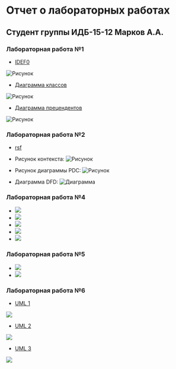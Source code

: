 # Отчет о лабораторных работах
## Студент группы ИДБ-15-12 Марков А.А.
### Лабораторная работа №1
* [IDEF0](https://github.com/egoistos/MarkovAA/blob/master/sixq.rsf)

![Рисунок](https://github.com/egoistos/MarkovAA/blob/master/1.jpg?raw=true)
* [Диаграмма классов](https://github.com/egoistos/MarkovAA/blob/master/PL_Ind1.txt)

![Рисунок](https://github.com/egoistos/MarkovAA/blob/master/3.png?raw=true)
* [Диаграмма прецендентов](https://github.com/egoistos/MarkovAA/blob/master/PL_Ind2.txt)

![Рисунок](https://github.com/egoistos/MarkovAA/blob/master/PL_Ind2_Img.jpg?raw=true)

### Лабораторная работа №2

* [rsf](https://github.com/egoistos/MarkovAA/blob/master/pdc-tilda_ind.rsf)
* Рисунок контекста:
![Рисунок](https://github.com/egoistos/MarkovAA/blob/master/model1.png?raw=true)

* Рисунок диаграммы PDC:
![Рисунок](https://github.com/egoistos/MarkovAA/blob/master/model2.png?raw=true)

* Диаграмма DFD:
![Диаграмма](https://github.com/egoistos/MarkovAA/blob/master/model3.png?raw=true)

### Лабораторная работа №4
* ![](https://github.com/egoistos/MarkovAA/blob/master/01_A0.png)
* ![](https://github.com/egoistos/MarkovAA/blob/master/02_A0.png)
* ![](https://github.com/egoistos/MarkovAA/blob/master/04_A2.png)
* ![](https://github.com/egoistos/MarkovAA/blob/master/05_A21.png)
* ![](https://github.com/egoistos/MarkovAA/blob/master/06_A3.png)

### Лабораторная работа №5
* ![](https://github.com/egoistos/MarkovAA/blob/master/03_A1.png)
* ![](https://github.com/egoistos/MarkovAA/blob/master/07_A33.png)

### Лабораторная работа №6
* [UML 1](https://github.com/egoistos/MarkovAA/blob/master/1.txt)

![](https://github.com/egoistos/MarkovAA/blob/master/1.png)

* [UML 2](https://github.com/egoistos/MarkovAA/blob/master/2.txt)

![](https://github.com/egoistos/MarkovAA/blob/master/2.png)

* [UML 3](https://github.com/egoistos/MarkovAA/blob/master/3.txt)

![](https://github.com/egoistos/MarkovAA/blob/master/3.png)


